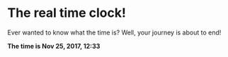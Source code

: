 # The real time clock!

Ever wanted to know what the time is? Well, your journey is about to end!

**The time is Nov 25, 2017, 12:33**